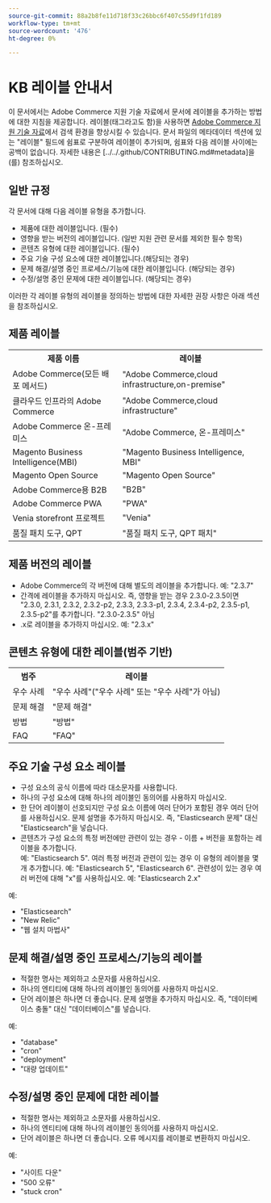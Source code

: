 ```yaml
---
source-git-commit: 88a2b8fe11d718f33c26bbc6f407c55d9f1fd189
workflow-type: tm+mt
source-wordcount: '476'
ht-degree: 0%

---
```

# KB 레이블 안내서

이 문서에서는 Adobe Commerce 지원 기술 자료에서 문서에 레이블을 추가하는 방법에 대한 지침을 제공합니다.
레이블(태그라고도 함)을 사용하면 [Adobe Commerce 지원 기술 자료](https://support.magento.com/hc/en-us)에서 검색 환경을 향상시킬 수 있습니다.
문서 파일의 메타데이터 섹션에 있는 &quot;레이블&quot; 필드에 쉼표로 구분하여 레이블이 추가되며, 쉼표와 다음 레이블 사이에는 공백이 없습니다.
자세한 내용은 [../../.github/CONTRIBUTING.md#metadata]을(를) 참조하십시오.

## 일반 규정

각 문서에 대해 다음 레이블 유형을 추가합니다.

* 제품에 대한 레이블입니다. (필수)
* 영향을 받는 버전의 레이블입니다. (일반 지원 관련 문서를 제외한 필수 항목)
* 콘텐츠 유형에 대한 레이블입니다. (필수)
* 주요 기술 구성 요소에 대한 레이블입니다.(해당되는 경우)
* 문제 해결/설명 중인 프로세스/기능에 대한 레이블입니다. (해당되는 경우)
* 수정/설명 중인 문제에 대한 레이블입니다. (해당되는 경우)

이러한 각 레이블 유형의 레이블을 정의하는 방법에 대한 자세한 권장 사항은 아래 섹션을 참조하십시오.

## 제품 레이블

<table>
<tbody>
  <tr>
    <th>제품 이름</th>
    <th>레이블</th>
  </tr>
  <tr>
    <td>Adobe Commerce(모든 배포 메서드) </td>
    <td>
    "Adobe Commerce,cloud infrastructure,on-premise"
    </td>
  </tr>
  <tr>
    <td>클라우드 인프라의 Adobe Commerce</td>
    <td>
      "Adobe Commerce,cloud infrastructure"
    </td>
  </tr>
  <tr>
    <td>Adobe Commerce 온-프레미스</td>
    <td>"Adobe Commerce, 온-프레미스"</td>
  </tr>
  <tr>
    <td>Magento Business Intelligence(MBI)</td>
    <td>
        "Magento Business Intelligence, MBI"
    </td>
  </tr>
   <tr>
    <td>Magento Open Source</td>
    <td>
        "Magento Open Source"
    </td>
  </tr>
  <tr>
    <td>Adobe Commerce용 B2B</td>
    <td>"B2B"</td>
  </tr>
  <tr>
    <td>Adobe Commerce PWA</td>
    <td>"PWA"</td>
  </tr>
  <tr>
    <td>Venia storefront 프로젝트</td>
    <td>"Venia"</td>
  </tr>
  <tr>
    <td>품질 패치 도구, QPT</td>
    <td>"품질 패치 도구, QPT 패치"</td>
  </tr>
  </tbody>
</table>

## 제품 버전의 레이블

* Adobe Commerce의 각 버전에 대해 별도의 레이블을 추가합니다. 예: &quot;2.3.7&quot;
* 간격에 레이블을 추가하지 마십시오.
즉, 영향을 받는 경우 2.3.0-2.3.5이면 &quot;2.3.0, 2.3.1, 2.3.2, 2.3.2-p2, 2.3.3, 2.3.3-p1, 2.3.4, 2.3.4-p2, 2.3.5-p1, 2.3.5-p2&quot;를 추가합니다.
&quot;2.3.0-2.3.5&quot; 아님
* .x로 레이블을 추가하지 마십시오. 예: &quot;2.3.x&quot;

## 콘텐츠 유형에 대한 레이블(범주 기반)

<table>
  <tbody>
    <tr>
      <th>범주</th>
      <th>레이블</th>
    </tr>
    <tr>
      <td>우수 사례</td>
      <td>"우수 사례"("우수 사례" 또는 "우수 사례"가 아님)</td>
    </tr>
    <tr>
      <td>
        문제 해결
      </td>
      <td>
      "문제 해결"
      </td>
    </tr>
    <tr>
      <td>방법</td>
      <td>"방법"</td>
    </tr>
    <tr>
      <td>FAQ</td>
      <td >"FAQ"</td>
    </tr>
  </tbody>
</table>

## 주요 기술 구성 요소 레이블

* 구성 요소의 공식 이름에 따라 대소문자를 사용합니다.
* 하나의 구성 요소에 대해 하나의 레이블인 동의어를 사용하지 마십시오.
* 한 단어 레이블이 선호되지만 구성 요소 이름에 여러 단어가 포함된 경우 여러 단어를 사용하십시오. 문제 설명을 추가하지 마십시오. 즉, &quot;Elasticsearch 문제&quot; 대신 &quot;Elasticsearch&quot;을 넣습니다.
* 콘텐츠가 구성 요소의 특정 버전에만 관련이 있는 경우 - 이름 + 버전을 포함하는 레이블을 추가합니다.\
  예: &quot;Elasticsearch 5&quot;. 여러 특정 버전과 관련이 있는 경우 이 유형의 레이블을 몇 개 추가합니다. 예: &quot;Elasticsearch 5&quot;, &quot;Elasticsearch 6&quot;. 관련성이 있는 경우 여러 버전에 대해 &quot;x&quot;를 사용하십시오. 예: &quot;Elasticsearch 2.x&quot;

예:

* &quot;Elasticsearch&quot;
* &quot;New Relic&quot;
* &quot;웹 설치 마법사&quot;

## 문제 해결/설명 중인 프로세스/기능의 레이블

* 적절한 명사는 제외하고 소문자를 사용하십시오.
* 하나의 엔티티에 대해 하나의 레이블인 동의어를 사용하지 마십시오.
* 단어 레이블은 하나면 더 좋습니다. 문제 설명을 추가하지 마십시오. 즉, &quot;데이터베이스 충돌&quot; 대신 &quot;데이터베이스&quot;를 넣습니다.

예: 

* &quot;database&quot;
* &quot;cron&quot;
* &quot;deployment&quot;
* &quot;대량 업데이트&quot;

## 수정/설명 중인 문제에 대한 레이블

* 적절한 명사는 제외하고 소문자를 사용하십시오.
* 하나의 엔티티에 대해 하나의 레이블인 동의어를 사용하지 마십시오.
* 단어 레이블은 하나면 더 좋습니다. 오류 메시지를 레이블로 변환하지 마십시오.

예:

* &quot;사이트 다운&quot;
* &quot;500 오류&quot;
* &quot;stuck cron&quot;

